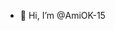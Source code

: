 - 👋 Hi, I’m @AmiOK-15


<!---
AmiOK-15/AmiOK-15 is a ✨ special ✨ repository because its `README.md` (this file) appears on your GitHub profile.
You can click the Preview link to take a look at your changes.
--->
